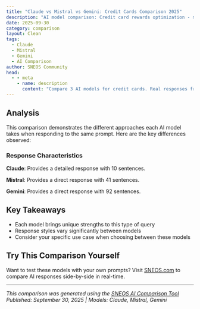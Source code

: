 ```yaml
---
title: "Claude vs Mistral vs Gemini: Credit Cards Comparison 2025"
description: "AI model comparison: Credit card rewards optimization - maximize points and cashback..."
date: 2025-09-30
category: comparison
layout: Clean
tags:
  - Claude
  - Mistral
  - Gemini
  - AI Comparison
author: SNEOS Community
head:
  - - meta
    - name: description
      content: "Compare 3 AI models for credit cards. Real responses from Claude, Mistral, Gemini with detailed analysis."
---
```


<ChatComparison
  title="Claude vs Mistral vs Gemini: Credit Cards Comparison 2025"
  prompt="Credit card rewards optimization - maximize points and cashback"
  :responses='{
    "Claude": "# Credit Card Rewards Optimization Guide\n\n## Core Strategy Framework\n\n### 1. **Category-Based Approach**\n- **Rotating categories**: Cards with 5% quarterly bonuses (Chase Freedom, Discover it)\n- **Fixed categories**: Consistent high rewards in specific areas\n- **General spending**: High flat-rate cards for non-category purchases\n\n### 2. **Popular Card Combinations**\n\n#### **The Trifecta Strategy**\n- **Chase Sapphire Preferred/Reserve**: Travel/dining (2-3x points)\n- **Chase Freedom Flex**: Rotating 5% categories\n- **Chase Freedom Unlimited**: 1.5x on everything else\n- *Benefit*: Pool points, transfer to travel partners\n\n#### **Cashback Powerhouse**\n- **Citi Double Cash**: 2% on everything (1% purchase \u002B 1% payment)\n- **Chase Freedom Flex**: 5% rotating categories\n- **Specialty card**: 3-6% on your top spending category\n\n### 3. **Category Optimization**\n\n| Category | Best Options | Typical Rate |\n|----------|-------------|--------------|\n| **Groceries** | Amex Gold, Chase Freedom Flex | 3-4x points |\n| **Gas** | Chase Freedom Flex, Costco Visa | 4-5x points |\n| **Dining** | Chase Sapphire, Amex Gold | 3-4x points |\n| **Travel** | Chase Sapphire Reserve, Capital One Venture X | 2-3x points |\n| **Amazon** | Amazon Prime Visa | 5% back |\n| **Costco** | Costco Anywhere Visa | 4% gas, 3% restaurants |\n\n## Advanced Optimization Tactics\n\n### **Points vs. Cashback Decision Tree**\n- **Choose Points If**: You travel frequently, can meet minimum spends, value flexibility\n- **Choose Cashback If**: You prefer simplicity, don\u0027t travel much, want guaranteed value\n\n### **Quarterly Calendar Strategy**\n1. **Track rotating categories** across all your cards\n2. **Max out 5% bonuses** ($1,500 spend limit typically)\n3. **Plan large purchases** around bonus categories\n4. **Use gift cards** to extend category benefits\n\n### **Annual Fee Optimization**\n- **Calculate break-even point**: Annual fee \u00F7 extra rewards rate = minimum spend needed\n- **Factor in perks**: Airport lounge access, travel credits, insurance\n- **Example**: Chase Sapphire Reserve ($550 fee) needs ~$18,300 annual spend to break even on rewards alone\n\n## Maximization Techniques\n\n### **Sign-Up Bonus Strategy**\n- **Target high bonuses**: 60,000\u002B points or $600\u002B cashback\n- **Plan major purchases** around minimum spend requirements\n- **Spread applications** to avoid credit score impact\n- **Consider business cards** for additional bonuses\n\n### **Spend Optimization**\n\u0060\u0060\u0060\nMonthly Budget Allocation Example:\n\u2022 Groceries ($800): Amex Gold (4x) = 3,200 points\n\u2022 Gas ($200): Freedom Flex (5x) = 1,000 points  \n\u2022 Dining ($400): Sapphire Preferred (3x) = 1,200 points\n\u2022 Other ($1,000): Freedom Unlimited (1.5x) = 1,500 points\nTotal: 6,900 points/month = 82,800 points/year\n\u0060\u0060\u0060\n\n### **Point Transfer Strategies**\n- **Research transfer partners**: Often better value than cash redemption\n- **Book through portals**: Chase Ultimate Rewards, Amex Travel\n- **Time transfers**: Watch for bonus transfer promotions\n\n## Common Pitfalls to Avoid\n\n\u274C **Overspending** for rewards  \n\u274C **Carrying balances** (interest negates all rewards)  \n\u274C **Ignoring annual fees** without calculating value  \n\u274C **Having too many cards** to manage effectively  \n\u274C **Missing payment due dates**  \n\n## Tools \u0026 Tracking\n\n### **Recommended Apps**\n- **Award Wallet**: Track points across programs\n- **Credit Karma**: Monitor credit score impact\n- **Mint/YNAB**: Budget tracking with category analysis\n- **CardPointers**: Real-time best card recommendations\n\n### **Spreadsheet Tracking**\nTrack monthly:\n- Spending by category\n- Points earne",
    "Mistral": "Optimizing credit card rewards to maximize points and cashback involves a strategic approach to how you use your credit cards. Here are some steps to help you get the most out of your credit card rewards:\n\n### 1. **Choose the Right Cards**\n   - **Cashback Cards:** Look for cards that offer high cashback percentages on categories you spend the most on, such as groceries, dining, or gas.\n   - **Points/Miles Cards:** Opt for cards that offer generous points or miles for travel, dining, or other specific categories.\n   - **Rotating Categories:** Some cards offer bonus rewards on rotating categories each quarter. Ensure you activate these categories to maximize rewards.\n\n### 2. **Understand Reward Structures**\n   - **Flat-Rate Rewards:** Cards that offer a flat rate (e.g., 2% cashback on all purchases) can be simpler to use.\n   - **Tiered Rewards:** Cards that offer higher rewards for specific categories (e.g., 5% on groceries, 3% on dining) can be more lucrative if you spend heavily in those categories.\n   - **Sign-Up Bonuses:** Take advantage of sign-up bonuses, which can offer a significant number of points or cashback for meeting a minimum spending requirement within a certain period.\n\n### 3. **Use Multiple Cards Strategically**\n   - **Category-Specific Cards:** Use different cards for different types of purchases to maximize rewards. For example, use one card for groceries, another for dining, and a third for travel.\n   - **Primary and Secondary Cards:** Use a primary card for most purchases and a secondary card for specific categories that offer higher rewards.\n\n### 4. **Track Your Spending**\n   - **Budgeting Tools:** Use budgeting apps or spreadsheets to track your spending and ensure you are using the right card for each purchase.\n   - **Reward Tracking:** Keep track of your rewards and redemption options to make sure you are getting the most value.\n\n### 5. **Optimize Redemption**\n   - **Cashback:** Redeem cashback as soon as it becomes available to avoid losing it.\n   - **Points/Miles:** Look for the best redemption options, such as transferring points to travel partners for higher value or using points for statement credits.\n   - **Travel Portals:** Use credit card issuers\u0027 travel portals to book flights, hotels, and other travel expenses, as these often offer better redemption rates.\n\n### 6. **Avoid Interest and Fees**\n   - **Pay Off Balances:** Always pay off your credit card balances in full each month to avoid interest charges, which can negate the value of your rewards.\n   - **Annual Fees:** Consider whether the annual fee of a card is justified by the rewards and benefits it offers.\n\n### 7. **Stay Informed**\n   - **Reward Program Changes:** Keep an eye on changes to reward programs, as issuers may adjust categories, rates, or redemption options.\n   - **New Offers:** Be aware of new credit card offers and promotions that might provide better rewards than your current cards.\n\n### 8. **Use Shopping Portals and Dining Programs**\n   - **Shopping Portals:** Use credit card issuers\u0027 shopping portals to earn additional points or cashback on online purchases.\n   - **Dining Programs:** Enroll in dining programs that offer extra rewards for dining at participating restaurants.\n\n### 9. **Leverage Card Benefits**\n   - **Travel Insurance:** Use cards that offer travel insurance and other benefits to protect your purchases and trips.\n   - **Purchase Protection:** Take advantage of purchase protection and extended warranties offered by some cards.\n\n### 10. **Review and Adjust**\n   - **Periodic Review:** Regularly review your spending habits and adjust your card usage accordingly to ensure you are still maximizing rewards.\n   - **Adjust Strategy:** Be flexible and willing to adjust your strategy as your spending patterns or reward programs change.\n\nBy following these steps, you can optimize your credit card rewards and maximize your points and cashback, making the most of your spending.",
    "Gemini": "Okay, let\u0027s dive into credit card rewards optimization to maximize your points and cashback! This is a personalized game, so we\u0027ll need to consider your spending habits and financial goals. Here\u0027s a breakdown of strategies, tips, and things to consider:\n\n**1. Understand Your Spending Habits:**\n\n*   **Track Your Spending:**  Use a budgeting app (like Mint, YNAB, or Personal Capital), a spreadsheet, or even just review your bank and credit card statements for a few months. Categorize your spending into areas like:\n    *   Groceries\n    *   Dining\n    *   Travel (Flights, Hotels, Car Rentals)\n    *   Gas\n    *   Utilities\n    *   Streaming Services\n    *   Online Retail (Amazon, etc.)\n    *   Other (Anything that doesn\u0027t fit neatly above)\n*   **Identify Your Top Spending Categories:**  Where do you spend the most money each month? This is crucial for choosing the right cards.\n*   **Consider Future Spending:**  Are you planning any big purchases (e.g., a new appliance, renovations, a vacation) in the near future? This can influence which cards offer the best signup bonuses and rewards categories right now.\n\n**2. Types of Credit Card Rewards:**\n\n*   **Cashback:**  Simple and straightforward. You earn a percentage of your spending back as cash.\n*   **Points:**  Often more valuable than cashback *if* you redeem them strategically.  Points can typically be redeemed for:\n    *   Travel (Flights, Hotels, Car Rentals) - Usually the highest value redemption option\n    *   Gift Cards\n    *   Statement Credits\n    *   Merchandise (Often the lowest value)\n*   **Miles:** Similar to points, but tied to specific airline loyalty programs.  Best for those loyal to a particular airline.\n\n**3. Key Strategies for Optimization:**\n\n*   **The \u0022Credit Card Strategy\u0022** A strategy is when you are using multiple cards to maximize rewards.\n*   **The \u0022One-Card Wonder\u0022 (Less Optimal, But Simpler):** If you *really* want to keep it simple, find a card with a good flat-rate reward (e.g., 2% cashback on everything).  While less optimal, it\u0027s better than using a card with no rewards or low rewards.\n*   **The \u0022Category-Specific Card Strategy (Recommended)\u0022:**\n    *   **Choose Cards that Match Your Spending:** Get cards that offer bonus rewards in your top spending categories.\n    *   **Example:**\n        *   **Groceries:** American Express Blue Cash Preferred (6% cashback at US supermarkets, up to $6,000 per year) or a card with rotating quarterly bonuses like the Chase Freedom Flex or Discover it Cash.\n        *   **Dining:** Capital One SavorOne Rewards (3% cashback on dining, entertainment, streaming) or a card with a dedicated restaurant bonus.\n        *   **Travel:** Chase Sapphire Preferred/Reserve, Capital One Venture/Venture X, or airline/hotel-branded cards.\n        *   **Gas:**  Cards that offer bonus rewards at gas stations (explore options based on your preferred gas station).\n        *   **Everything Else:** Use a card with a good flat-rate reward (e.g., 2% cashback) for all other purchases.\n*   **The \u0022Signup Bonus Churner (Advanced)\u0022:**  This involves strategically opening (and later closing, responsibly) credit cards to take advantage of large signup bonuses. This can be extremely lucrative, but requires discipline and good credit management.  **Important:** Don\u0027t do this if you have any trouble managing your credit responsibly.\n*   **Prioritize Earning Points in Transferrable Currency Programs:**\n    *   Chase Ultimate Rewards (UR)\n    *   American Express Membership Rewards (MR)\n    *   Capital One Miles\n    *   Citi ThankYou Points\n\n    These points can be transferred to various airline and hotel partners, unlocking much greater value than fixed-value redemptions (like statement credits).  For example, you might be able to transfer Chase UR points to United Airlines to book a business class flight that would cost thousands of dollars if paid for in cash.\n*   **Maximize Signup Bonuses:**  Meet the minimum spending requirements to earn valuable signup bonuses. Plan your spending accordingly.  A large signup bonus is often worth more than a year\u0027s worth of regular rewards.\n*   **Pay Your Bills in Full and On Time:**  This is non-negotiable.  Interest charges will completely negate any rewards you earn.  Set up automatic payments to avoid late fees and negative impacts on your credit score.\n*   **Avoid Overspending:** Don\u0027t let the lure of rewards tempt you to spend more than you can afford. Credit card rewards are only beneficial if you\u0027re already planning to make the purchase.\n*   **Monitor Your Credit Score:**  Track your credit score regularly to ensure you\u0027re maintaining good credit health. This is essential for qualifying for the best rewards cards.\n*   **Redeem Rewards Strategically:**\n    *   **Points:** Aim for high-value redemptions, such as travel (flights and hotels).  Learn the best redemption options for your chosen rewards programs.\n    *   **Cashback:**  Use cashback to pay down your credit card balance or put it towards savings goals.\n*   **Take Advantage of Card Benefits:**  Many cards offer additional perks, such as:\n    *   Travel insurance\n    *   Purchase protection\n    *   Extended warranties\n    *   Concierge services\n    *   Airport lounge access\n    *   Statement credits for specific services (e.g., CLEAR, Global Entry/TSA PreCheck)\n\n**4. Choosing the Right Cards: Examples \u0026 Considerations**\n\n*   **Chase Sapphire Preferred:** Good all-around travel card. Earns Chase Ultimate Rewards points. Great for beginners in travel rewards.\n*   **Chase Sapphire Reserve:** Premium travel card with higher annual fee, but more perks (airport lounge access, travel credits) and higher point redemption value for travel.\n*   **American Express Blue Cash Preferred:** Excellent for groceries and streaming services.\n*   **Capital One Venture X:** Good for general travel and earning Capital One Miles. Offers a travel credit that offsets a portion of the annual fee.\n*   **Citi Double Cash Card:**  A solid choice for a simple 2% cashback on everything.\n*   **Discover it Cash/Chase Freedom Flex:** Rotating quarterly bonus categories (5% cashback, up to a quarterly maximum). Requires activation each quarter.\n*   **Specific Airline/Hotel Cards:**  If you\u0027re loyal to a particular airline or hotel chain, their branded cards can offer benefits like free checked bags, priority boarding, or free nights.\n\n**5. Important Considerations:**\n\n*   **Annual Fees:**  Weigh the benefits of a card against its annual fee.  A high-annual-fee card is only worthwhile if you can extract enough value to offset the fee.\n*   **Foreign Transaction Fees:** If you travel internationally, choose cards with no foreign transaction fees.\n*   **Credit Score Requirements:**  Most rewards cards require good to excellent credit.\n*   **Card Issuer:**  Consider your relationship with different card issuers.  Some issuers may be more generous with credit limits and approval rates.\n\n**6. Steps to Take Now:**\n\n1.  **Track your spending for at least 1-3 months.**\n2.  **Analyze your spending categories.**\n3.  **Research credit cards that align with your spending habits.**\n4.  **Compare signup bonuses and rewards programs.**\n5.  **Apply for the cards that best suit your needs.**\n6.  **Set up automatic payments to avoid late fees.**\n7.  **Redeem your rewards strategically.**\n8.  **Re-evaluate your credit card strategy periodically (at least once a year).**\n\n**Example Scenario:**\n\nLet\u0027s say you spend:\n\n*   $500/month on groceries\n*   $300/month on dining\n*   $200/month on gas\n*   $1000/month on everything else\n\nA good card combination might be:\n\n*   **American Express Blue Cash Preferred:** 6% on groceries (up to $6,000/year) = $30 cashback per month\n*   **Capital One SavorOne:** 3% on dining = $9 cashback per month\n*   **Citi Custom Cash:** 5% on gas (up to $500/month) = $10 cashback per month\n*   **Citi Double Cash Card:** 2% on everything else = $20 cashback per month\n\nTotal cashback: $30 \u002B $9 \u002B $10 \u002B $20 = $69/month or $828/year!\n\n**Disclaimer:** Credit card terms and conditions can change, so always verify the details on the issuer\u0027s website before applying.  This is for informational purposes only and does not constitute financial advice.  Consult with a qualified financial advisor for personalized recommendations.  Good luck!\n"
  }'
  published-date="13:09"
/>

## Analysis

This comparison demonstrates the different approaches each AI model takes when responding to the same prompt. Here are the key differences observed:

### Response Characteristics

**Claude**: Provides a detailed response with 10 sentences. 

**Mistral**: Provides a direct response with 41 sentences. 

**Gemini**: Provides a direct response with 92 sentences. 

## Key Takeaways

- Each model brings unique strengths to this type of query
- Response styles vary significantly between models
- Consider your specific use case when choosing between these models

## Try This Comparison Yourself

Want to test these models with your own prompts? Visit [SNEOS.com](https://sneos.com) to compare AI responses side-by-side in real-time.

---

*This comparison was generated using the [SNEOS AI Comparison Tool](https://sneos.com)*
*Published: September 30, 2025 | Models: Claude, Mistral, Gemini*

